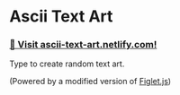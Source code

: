 # Ascii Text Art

### **[💬 Visit ascii-text-art.netlify.com!](http://ascii-text-art.netlify.com)**

Type to create random text art.

(Powered by a modified version of [Figlet.js](https://github.com/scottgonzalez/figlet-js))
